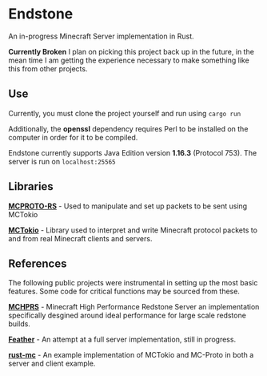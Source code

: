 # Endstone
An in-progress Minecraft Server implementation in Rust.

**Currently Broken**
I plan on picking this project back up in the future, in the mean time I am getting the experience necessary to make something like this from other projects.

## Use
Currently, you must clone the project yourself and run using ```cargo run```

Additionally, the **openssl** dependency requires Perl to be installed on the computer in order for it to be compiled.

Endstone currently supports Java Edition version **1.16.3** (Protocol 753).
The server is run on ```localhost:25565```

## Libraries
**[MCPROTO-RS](https://github.com/Twister915/mcproto-rs)** - Used to manipulate and set up packets to be sent using MCTokio

**[MCTokio](https://github.com/Twister915/mctokio)** - Library used to interpret and write Minecraft protocol packets to and from real Minecraft clients and servers.

## References
The following public projects were instrumental in setting up the most basic features. Some code for critical functions may be sourced from these.

**[MCHPRS](https://github.com/MCHPR/MCHPRS)** - Minecraft High Performance Redstone Server an implementation specifically desgined around ideal performance for large scale redstone builds. 

**[Feather](https://github.com/feather-rs/feather)** - An attempt at a full server implementation, still in progress.

**[rust-mc](https://github.com/willemml/rust-mc)** - An example implementation of MCTokio and MC-Proto in both a server and client example.
